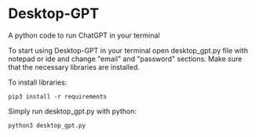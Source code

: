 # Desktop-GPT
A python code to run ChatGPT in your terminal

To start using Desktop-GPT in your terminal open desktop_gpt.py file with notepad or ide and change "email" and "password" sections. Make sure that the necessary libraries are installed.

To install libraries:

```pip3 install -r requirements```

Simply run desktop_gpt.py with python:

```python3 desktop_gpt.py```
